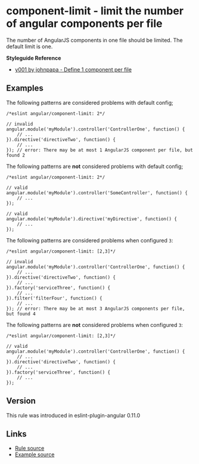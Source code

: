 <!-- WARNING: Generated documentation. Edit docs and examples in the rule and examples file ('rules/component-limit.js', 'examples/component-limit.js'). -->

# component-limit - limit the number of angular components per file

The number of AngularJS components in one file should be limited.
The default limit is one.

**Styleguide Reference**

* [y001 by johnpapa - Define 1 component per file](https://github.com/johnpapa/angular-styleguide#style-y001)

## Examples

The following patterns are considered problems with default config;

    /*eslint angular/component-limit: 2*/

    // invalid
    angular.module('myModule').controller('ControllerOne', function() {
        // ...
    }).directive('directiveTwo', function() {
        // ...
    }); // error: There may be at most 1 AngularJS component per file, but found 2

The following patterns are **not** considered problems with default config;

    /*eslint angular/component-limit: 2*/

    // valid
    angular.module('myModule').controller('SomeController', function() {
        // ...
    });

    // valid
    angular.module('myModule').directive('myDirective', function() {
        // ...
    });

The following patterns are considered problems when configured `3`:

    /*eslint angular/component-limit: [2,3]*/

    // invalid
    angular.module('myModule').controller('ControllerOne', function() {
        // ...
    }).directive('directiveTwo', function() {
        // ...
    }).factory('serviceThree', function() {
        // ...
    }).filter('filterFour', function() {
        // ...
    }); // error: There may be at most 3 AngularJS components per file, but found 4

The following patterns are **not** considered problems when configured `3`:

    /*eslint angular/component-limit: [2,3]*/

    // valid
    angular.module('myModule').controller('ControllerOne', function() {
        // ...
    }).directive('directiveTwo', function() {
        // ...
    }).factory('serviceThree', function() {
        // ...
    });

## Version

This rule was introduced in eslint-plugin-angular 0.11.0

## Links

* [Rule source](../rules/component-limit.js)
* [Example source](../examples/component-limit.js)
